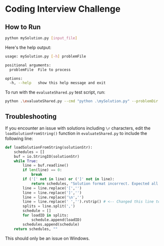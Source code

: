 # Coding Interview Challenge

## How to Run

```bash
python mySolution.py [input_file]
```

Here's the help output:

```bash
usage: mySolution.py [-h] problemFile

positional arguments:
  problemFile  File to process

options:
  -h, --help   show this help message and exit
```

To run with the `evaluateShared.py` test script, run:

```bash
python .\evaluateShared.py --cmd "python .\mySolution.py" --problemDir [DIR]
```

## Troubleshooting

If you encounter an issue with solutions including `\r` characters, edit the `loadSolutionFromString()` function in `evaluateShared.py` to include the following line:

```python
def loadSolutionFromString(solutionStr):
    schedules = []
    buf = io.StringIO(solutionStr)
    while True:
        line = buf.readline()
        if len(line) == 0:
            break
        if ('[' not in line) or (']' not in line):
            return schedules, "Solution format incorrect. Expected all lines to be in format [{load_id}, {load_id}, ...], but got this: " + line
        line = line.replace('[','')
        line = line.replace(']','')
        line = line.replace('\n','')
        line = line.replace(' ','').rstrip() # <-- Changed this line to fix `/r` in solution
        splits = line.split(',')
        schedule = []
        for loadID in splits:
            schedule.append(loadID)
        schedules.append(schedule)
    return schedules, ""
```

This should only be an issue on Windows.